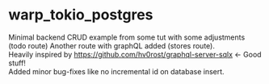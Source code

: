 # warp_tokio_postgres
Minimal backend CRUD example from some tut with some adjustments (todo route)
Another route with graphQL added (stores route). <br>Heavily inspired by https://github.com/hv0rost/graphql-server-sqlx <- Good stuff! <br>
Added minor bug-fixes like no incremental id on database insert.
